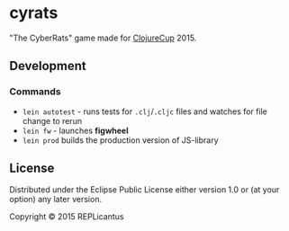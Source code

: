 # cyrats

"The CyberRats" game made for [ClojureCup](http://clojurecup.com/) 2015.

## Development

### Commands

- ``lein autotest`` - runs tests for ``.clj``/``.cljc`` files and watches for file change to rerun
- ``lein fw`` - launches **figwheel**
- ``lein prod`` builds the production version of JS-library

## License

Distributed under the Eclipse Public License either version 1.0 or (at
your option) any later version.

Copyright © 2015 REPLicantus